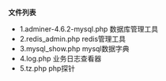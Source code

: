  **文件列表** 

- 1.adminer-4.6.2-mysql.php 数据库管理工具
- 2.redis_admin.php redis管理工具
- 3.mysql_show.php  mysql数据字典
- 4.log.php         业务日志查看器
- 5.tz.php 	        php探针